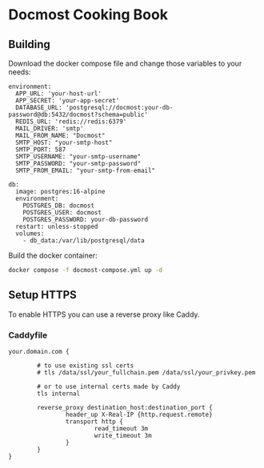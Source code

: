 # Docmost Cooking Book

## Building

Download the docker compose file and change those variables to your needs:

```
environment:
  APP_URL: 'your-host-url'
  APP_SECRET: 'your-app-secret'
  DATABASE_URL: 'postgresql://docmost:your-db-password@db:5432/docmost?schema=public'
  REDIS_URL: 'redis://redis:6379'
  MAIL_DRIVER: 'smtp'
  MAIL_FROM_NAME: "Docmost"
  SMTP_HOST: "your-smtp-host"
  SMTP_PORT: 587
  SMTP_USERNAME: "your-smtp-username"
  SMTP_PASSWORD: "your-smtp-password"
  SMTP_FROM_EMAIL: "your-smtp-from-email"

db:
  image: postgres:16-alpine
  environment:
    POSTGRES_DB: docmost
    POSTGRES_USER: docmost
    POSTGRES_PASSWORD: your-db-password
  restart: unless-stopped
  volumes:
    - db_data:/var/lib/postgresql/data
```

Build the docker container:

```bash
docker compose -f docmost-compose.yml up -d
```

## Setup HTTPS 
To enable HTTPS you can use a reverse proxy like Caddy.

### Caddyfile

```
your.domain.com {

        # to use existing ssl certs
        # tls /data/ssl/your_fullchain.pem /data/ssl/your_privkey.pem

        # or to use internal certs made by Caddy
        tls internal
        
        reverse_proxy destination_host:destination_port {
                header_up X-Real-IP {http.request.remote}
                transport http {
                        read_timeout 3m
                        write_timeout 3m
                }
        }
}
```
